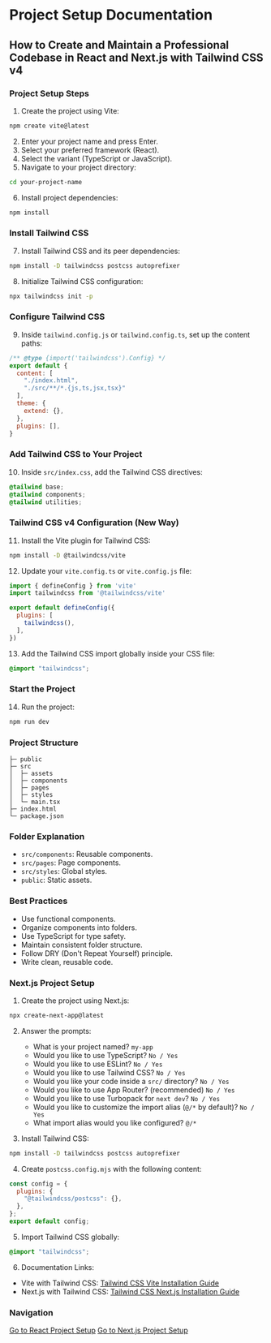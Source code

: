 # Project Setup Documentation

## How to Create and Maintain a Professional Codebase in React and Next.js with Tailwind CSS v4

### Project Setup Steps

1. Create the project using Vite:
```bash
npm create vite@latest
```
2. Enter your project name and press Enter.
3. Select your preferred framework (React).
4. Select the variant (TypeScript or JavaScript).
5. Navigate to your project directory:
```bash
cd your-project-name
```
6. Install project dependencies:
```bash
npm install
```

### Install Tailwind CSS

7. Install Tailwind CSS and its peer dependencies:
```bash
npm install -D tailwindcss postcss autoprefixer
```
8. Initialize Tailwind CSS configuration:
```bash
npx tailwindcss init -p
```

### Configure Tailwind CSS

9. Inside `tailwind.config.js` or `tailwind.config.ts`, set up the content paths:
```js
/** @type {import('tailwindcss').Config} */
export default {
  content: [
    "./index.html",
    "./src/**/*.{js,ts,jsx,tsx}"
  ],
  theme: {
    extend: {},
  },
  plugins: [],
}
```

### Add Tailwind CSS to Your Project

10. Inside `src/index.css`, add the Tailwind CSS directives:
```css
@tailwind base;
@tailwind components;
@tailwind utilities;
```

### Tailwind CSS v4 Configuration (New Way)

11. Install the Vite plugin for Tailwind CSS:
```bash
npm install -D @tailwindcss/vite
```

12. Update your `vite.config.ts` or `vite.config.js` file:
```js
import { defineConfig } from 'vite'
import tailwindcss from '@tailwindcss/vite'

export default defineConfig({
  plugins: [
    tailwindcss(),
  ],
})
```

13. Add the Tailwind CSS import globally inside your CSS file:
```css
@import "tailwindcss";
```

### Start the Project

14. Run the project:
```bash
npm run dev
```

### Project Structure
```
├─ public
├─ src
│  ├─ assets
│  ├─ components
│  ├─ pages
│  ├─ styles
│  └─ main.tsx
├─ index.html
└─ package.json
```

### Folder Explanation
- `src/components`: Reusable components.
- `src/pages`: Page components.
- `src/styles`: Global styles.
- `public`: Static assets.

### Best Practices
- Use functional components.
- Organize components into folders.
- Use TypeScript for type safety.
- Maintain consistent folder structure.
- Follow DRY (Don't Repeat Yourself) principle.
- Write clean, reusable code.

### Next.js Project Setup

1. Create the project using Next.js:
```bash
npx create-next-app@latest
```
2. Answer the prompts:
   - What is your project named? `my-app`
   - Would you like to use TypeScript? `No / Yes`
   - Would you like to use ESLint? `No / Yes`
   - Would you like to use Tailwind CSS? `No / Yes`
   - Would you like your code inside a `src/` directory? `No / Yes`
   - Would you like to use App Router? (recommended) `No / Yes`
   - Would you like to use Turbopack for `next dev`? `No / Yes`
   - Would you like to customize the import alias (`@/*` by default)? `No / Yes`
   - What import alias would you like configured? `@/*`

3. Install Tailwind CSS:
```bash
npm install -D tailwindcss postcss autoprefixer
```

4. Create `postcss.config.mjs` with the following content:
```js
const config = {
  plugins: {
    "@tailwindcss/postcss": {},
  },
};
export default config;
```

5. Import Tailwind CSS globally:
```css
@import "tailwindcss";
```

6. Documentation Links:
- Vite with Tailwind CSS: [Tailwind CSS Vite Installation Guide](https://tailwindcss.com/docs/installation/using-vite)
- Next.js with Tailwind CSS: [Tailwind CSS Next.js Installation Guide](https://tailwindcss.com/docs/installation/framework-guides/nextjs)

### Navigation
[Go to React Project Setup](#project-setup-steps)
[Go to Next.js Project Setup](#nextjs-project-setup)
